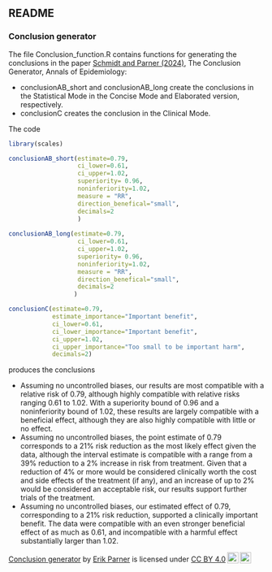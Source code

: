 ## README

### Conclusion generator

The file Conclusion_function.R contains functions for generating the conclusions in the paper [Schmidt and Parner (2024)](https://www.sciencedirect.com/science/article/pii/S1047279724001042), The Conclusion Generator, Annals of Epidemiology:

* conclusionAB_short and conclusionAB_long create the conclusions in the Statistical Mode in the Concise Mode and Elaborated version, respectively.
* conclusionC creates the conclusion in the Clinical Mode.

The code 

``` r
library(scales)

conclusionAB_short(estimate=0.79,
                   ci_lower=0.61,
                   ci_upper=1.02,
                   superiority= 0.96,
                   noninferiority=1.02,
                   measure = "RR",
                   direction_benefical="small",
                   decimals=2
                   )
                   
conclusionAB_long(estimate=0.79,
                   ci_lower=0.61,
                   ci_upper=1.02,
                   superiority= 0.96,
                   noninferiority=1.02,
                   measure = "RR",
                   direction_benefical="small",
                   decimals=2
                  )

conclusionC(estimate=0.79,
            estimate_importance="Important benefit",
            ci_lower=0.61,
            ci_lower_importance="Important benefit",
            ci_upper=1.02,
            ci_upper_importance="Too small to be important harm",
            decimals=2)                 
```

produces the conclusions 

* Assuming no uncontrolled biases, our results are most compatible with a relative risk of 0.79, although highly compatible with relative risks ranging 0.61 to 1.02. With a superiority bound of 0.96 and a noninferiority bound of 1.02, these results are largely compatible with a beneficial effect, although they are also highly compatible with little or no effect.
*  Assuming no uncontrolled biases, the point estimate of 0.79 corresponds to a 21% risk reduction as the most likely effect given the data, although the interval estimate is compatible with a range from a 39% reduction to a 2% increase in risk from treatment. Given that a reduction of 4%  or more would be considered clinically worth the cost and side effects of the treatment (if any), and an increase of up to 2%  would be considered an acceptable risk, our results support further trials of the treatment.
* Assuming no uncontrolled biases, our estimated effect of 0.79, corresponding to a 21% risk reduction, supported a clinically important benefit. The data were compatible with an even stronger beneficial effect of as much as 0.61, and incompatible with a harmful effect substantially larger than 1.02.

<p xmlns:cc="http://creativecommons.org/ns#" xmlns:dct="http://purl.org/dc/terms/"><a property="dct:title" rel="cc:attributionURL" href="https://github.com/erikparner/conclusion_generator">Conclusion generator</a> by <a rel="cc:attributionURL dct:creator" property="cc:attributionName" href="https://www.au.dk/vis/person/parner@ph.au.dk">Erik Parner</a> is licensed under <a href="http://creativecommons.org/licenses/by/4.0/?ref=chooser-v1" target="_blank" rel="license noopener noreferrer" style="display:inline-block;">CC BY 4.0<img style="height:22px!important;margin-left:3px;vertical-align:text-bottom;" src="https://mirrors.creativecommons.org/presskit/icons/cc.svg?ref=chooser-v1"><img style="height:22px!important;margin-left:3px;vertical-align:text-bottom;" src="https://mirrors.creativecommons.org/presskit/icons/by.svg?ref=chooser-v1"></a></p>